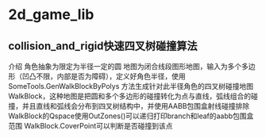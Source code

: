# 2d_game_lib
## collision_and_rigid快速四叉树碰撞算法
介绍
    角色抽象为限定为半径一定的圆
    地图为闭合线段图形地图，输入为多个多边形（凹凸不限，内部是否为障碍），定义好角色半径，使用
    SomeTools.GenWalkBlockByPolys
    方法生成针对此半径角色的四叉树碰撞地图WalkBlock，这种地图是把圆和多个多边形的碰撞转化为点与直线，弧线组合的碰撞，并且直线和弧线会分布到四叉树结构中，并使用AABB包围盒射线碰撞排除    
    WalkBlock的Qspace使用OutZones()可以递归打印branch和leaf的aabb包围盒范围
    WalkBlock.CoverPoint可以判断是否碰撞到该点

    
